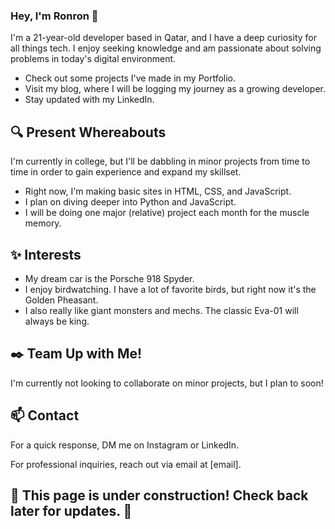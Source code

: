 <h3>Hey, I'm Ronron 👋</h3>
<p>I'm a 21-year-old developer based in Qatar, and I have a deep curiosity for all things tech. I enjoy seeking knowledge and am passionate about solving problems in today's digital environment.</p>
  
  - Check out some projects I've made in my Portfolio.
  - Visit my blog, where I will be logging my journey as a growing developer.
  - Stay updated with my LinkedIn.

<h2>🔍 Present Whereabouts</h2>
<p>I'm currently in college, but I'll be dabbling in minor projects from time to time in order to gain experience and expand my skillset.</p>

  - Right now, I'm making basic sites in HTML, CSS, and JavaScript.
  - I plan on diving deeper into Python and JavaScript.
  - I will be doing one major (relative) project each month for the muscle memory.

<h2>✨ Interests</h2>

  - My dream car is the Porsche 918 Spyder.
  - I enjoy birdwatching. I have a lot of favorite birds, but right now it's the Golden Pheasant.
  - I also really like giant monsters and mechs. The classic Eva-01 will always be king.

<h2>✒️ Team Up with Me!</h2>
<p>I'm currently not looking to collaborate on minor projects, but I plan to soon!</p>

<h2>📫 Contact</h2>
<p>For a quick response, DM me on Instagram or LinkedIn.

For professional inquiries, reach out via email at [email].</p>

<h2>🚧 This page is under construction! Check back later for updates. 🚧</h2>

<!---
rarcanaria/rarcanaria is a ✨ special ✨ repository because its `README.md` (this file) appears on your GitHub profile.
You can click the Preview link to take a look at your changes.
--->
